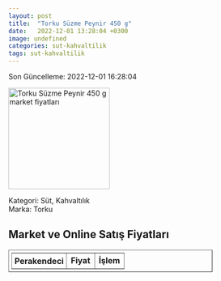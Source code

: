 ```yaml
---
layout: post
title:  "Torku Süzme Peynir 450 g"
date:   2022-12-01 13:28:04 +0300
image: undefined
categories: sut-kahvaltilik
tags: sut-kahvaltilik
---
```


Son Güncelleme: 2022-12-01 16:28:04

<img src="undefined" width="200" alt="Torku Süzme Peynir 450 g market fiyatları" />

Kategori: Süt, Kahvaltılık
<br />
Marka: Torku

<h2>Market ve Online Satış Fiyatları</h2>

<table border="1" style="padding: 5px;width:80%;">
  <tr>
    <td style="padding: 5px;"><strong>Perakendeci</strong></td>
    <td><strong>Fiyat</strong></td>
    <td><strong>İşlem</strong></td>
  </tr>
  
</table>

